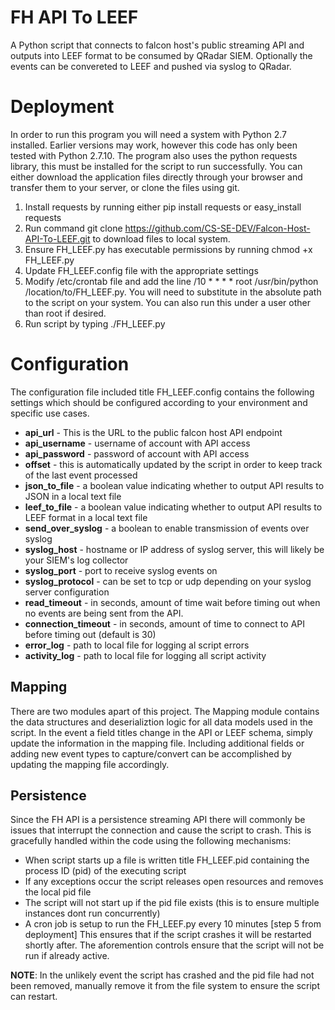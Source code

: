 # FH API To LEEF

A Python script that connects to falcon host's public streaming API and outputs into LEEF format to be consumed by QRadar SIEM.  Optionally the events can be convereted to LEEF and pushed via syslog to QRadar.

# Deployment

In order to run this program you will need a system with Python 2.7 installed.  Earlier versions may work, however this code has only been tested with Python 2.7.10. The program also uses the python requests library, this must be installed for the script to run successfully.  You can either download the application files directly through your browser and transfer them to your server, or clone the files using git. 

1. Install requests by running either pip install requests or easy_install requests
2. Run command git clone https://github.com/CS-SE-DEV/Falcon-Host-API-To-LEEF.git to download files to local system.
3. Ensure FH_LEEF.py has executable permissions by running chmod +x FH_LEEF.py
4. Update FH_LEEF.config file with the appropriate settings
5. Modify /etc/crontab file and add the line /10 * * * * root /usr/bin/python /location/to/FH_LEEF.py.  You will need to substitute in the absolute path to the script on your system.  You can also run this under a user other than root if desired.
6. Run script by typing ./FH_LEEF.py

# Configuration

The configuration file included title FH_LEEF.config contains the following settings which should be configured according to your environment and specific use cases.

* __api_url__ - This is the URL to the public falcon host API endpoint
* __api_username__ - username of account with API access
* __api_password__ - password of account with API access
* __offset__ - this is automatically updated by the script in order to keep track of the last event processed
* __json_to_file__ - a boolean value indicating whether  to output API results to JSON in a local text file
* __leef_to_file__ - a boolean value indicating whether to output API results to LEEF format in a local text file
* __send_over_syslog__ - a boolean to enable transmission of events over syslog
* __syslog_host__ - hostname or IP address of syslog server, this will likely be your SIEM's log collector
* __syslog_port__ - port to receive syslog events on
* __syslog_protocol__ - can be set to tcp or udp depending on your syslog server configuration
* __read_timeout__ - in seconds, amount of time wait before timing out when no events are being sent from the API.
* __connection_timeout__ - in seconds, amount of time to connect to API before timing out (default is 30)
* __error_log__ - path to local file for logging al script errors
* __activity_log__ - path to local file for logging all script activity

## Mapping ##

There are two modules apart of this project.  The Mapping module contains the data structures and deserializtion logic for all data models used in the script.  In the event a field titles change in the API or LEEF schema, simply update the information in the mapping file.  Including additional fields or adding new event types to capture/convert can be accomplished by updating the mapping file accordingly.

## Persistence ##

Since the FH API is a persistence streaming API there will commonly be issues that interrupt the connection and cause the script to crash.  This is gracefully handled within the code using the following mechanisms:

* When script starts up a file is written title FH_LEEF.pid containing the process ID (pid) of the executing script
* If any exceptions occur the script releases open resources and removes the local pid file
* The script will not start up if the pid file exists (this is to ensure multiple instances dont run concurrently)
* A cron job is setup to run the FH_LEEF.py every 10 minutes [step 5 from deployment] This ensures that if the script crashes it will be restarted shortly after.  The aforemention controls ensure that the script will not be run if already active.

__NOTE__: In the unlikely event the script has crashed and the pid file had not been removed, manually remove it from the file system to ensure the script can restart.

